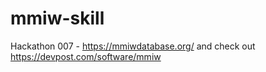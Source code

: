 # mmiw-skill
Hackathon 007 - 
https://mmiwdatabase.org/
and check out
https://devpost.com/software/mmiw
